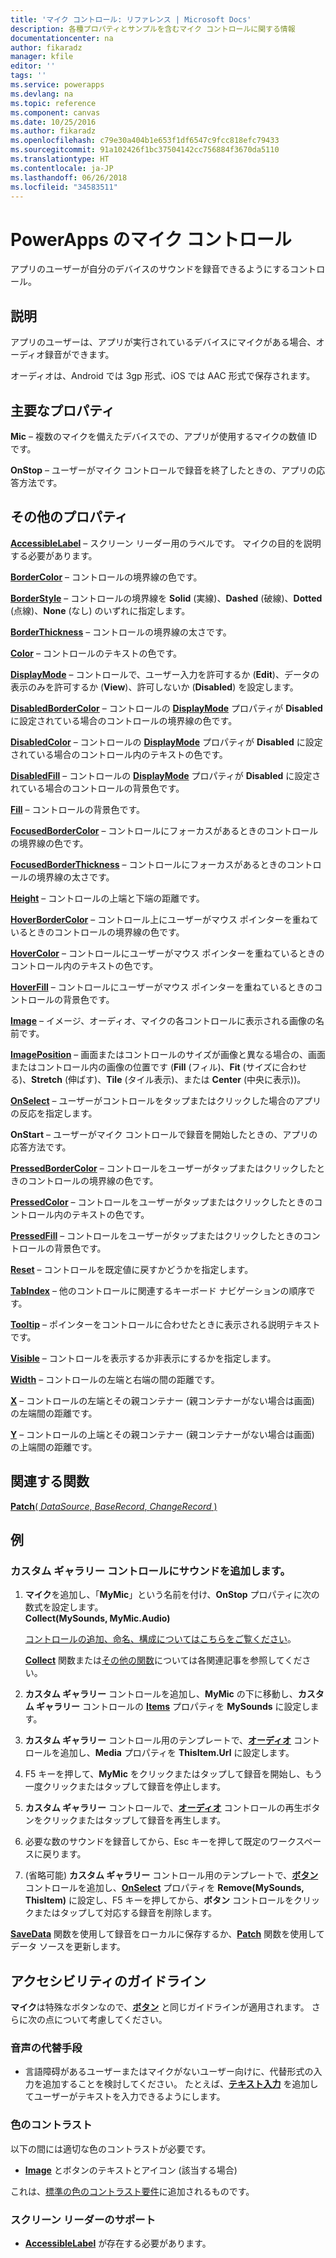 ```yaml
---
title: 'マイク コントロール: リファレンス | Microsoft Docs'
description: 各種プロパティとサンプルを含むマイク コントロールに関する情報
documentationcenter: na
author: fikaradz
manager: kfile
editor: ''
tags: ''
ms.service: powerapps
ms.devlang: na
ms.topic: reference
ms.component: canvas
ms.date: 10/25/2016
ms.author: fikaradz
ms.openlocfilehash: c79e30a404b1e653f1df6547c9fcc818efc79433
ms.sourcegitcommit: 91a102426f1bc37504142cc756884f3670da5110
ms.translationtype: HT
ms.contentlocale: ja-JP
ms.lasthandoff: 06/26/2018
ms.locfileid: "34583511"
---
```

# <a name="microphone-control-in-powerapps"></a>PowerApps のマイク コントロール
アプリのユーザーが自分のデバイスのサウンドを録音できるようにするコントロール。

## <a name="description"></a>説明
アプリのユーザーは、アプリが実行されているデバイスにマイクがある場合、オーディオ録音ができます。

オーディオは、Android では 3gp 形式、iOS では AAC 形式で保存されます。

## <a name="key-properties"></a>主要なプロパティ
**Mic** – 複数のマイクを備えたデバイスでの、アプリが使用するマイクの数値 ID です。

**OnStop** – ユーザーがマイク コントロールで録音を終了したときの、アプリの応答方法です。

## <a name="additional-properties"></a>その他のプロパティ
**[AccessibleLabel](properties-accessibility.md)** – スクリーン リーダー用のラベルです。 マイクの目的を説明する必要があります。

**[BorderColor](properties-color-border.md)** – コントロールの境界線の色です。

**[BorderStyle](properties-color-border.md)** – コントロールの境界線を **Solid** (実線)、**Dashed** (破線)、**Dotted** (点線)、**None** (なし) のいずれに指定します。

**[BorderThickness](properties-color-border.md)** – コントロールの境界線の太さです。

**[Color](properties-color-border.md)** – コントロールのテキストの色です。

**[DisplayMode](properties-core.md)** – コントロールで、ユーザー入力を許可するか (**Edit**)、データの表示のみを許可するか (**View**)、許可しないか (**Disabled**) を設定します。

**[DisabledBorderColor](properties-color-border.md)** – コントロールの **[DisplayMode](properties-core.md)** プロパティが **Disabled** に設定されている場合のコントロールの境界線の色です。

**[DisabledColor](properties-color-border.md)** – コントロールの **[DisplayMode](properties-core.md)** プロパティが **Disabled** に設定されている場合のコントロール内のテキストの色です。

**[DisabledFill](properties-color-border.md)** – コントロールの **[DisplayMode](properties-core.md)** プロパティが **Disabled** に設定されている場合のコントロールの背景色です。

**[Fill](properties-color-border.md)** – コントロールの背景色です。

**[FocusedBorderColor](properties-color-border.md)** – コントロールにフォーカスがあるときのコントロールの境界線の色です。

**[FocusedBorderThickness](properties-color-border.md)** – コントロールにフォーカスがあるときのコントロールの境界線の太さです。

**[Height](properties-size-location.md)** – コントロールの上端と下端の距離です。

**[HoverBorderColor](properties-color-border.md)** – コントロール上にユーザーがマウス ポインターを重ねているときのコントロールの境界線の色です。

**[HoverColor](properties-color-border.md)** – コントロールにユーザーがマウス ポインターを重ねているときのコントロール内のテキストの色です。

**[HoverFill](properties-color-border.md)** – コントロールにユーザーがマウス ポインターを重ねているときのコントロールの背景色です。

**[Image](properties-visual.md)** – イメージ、オーディオ、マイクの各コントロールに表示される画像の名前です。

**[ImagePosition](properties-visual.md)** – 画面またはコントロールのサイズが画像と異なる場合の、画面またはコントロール内の画像の位置です (**Fill** (フィル)、**Fit** (サイズに合わせる)、**Stretch** (伸ばす)、**Tile** (タイル表示)、または **Center** (中央に表示))。

**[OnSelect](properties-core.md)** – ユーザーがコントロールをタップまたはクリックした場合のアプリの反応を指定します。

**OnStart** – ユーザーがマイク コントロールで録音を開始したときの、アプリの応答方法です。

**[PressedBorderColor](properties-color-border.md)** – コントロールをユーザーがタップまたはクリックしたときのコントロールの境界線の色です。

**[PressedColor](properties-color-border.md)** – コントロールをユーザーがタップまたはクリックしたときのコントロール内のテキストの色です。

**[PressedFill](properties-color-border.md)** – コントロールをユーザーがタップまたはクリックしたときのコントロールの背景色です。

**[Reset](properties-core.md)** – コントロールを既定値に戻すかどうかを指定します。

**[TabIndex](properties-accessibility.md)** – 他のコントロールに関連するキーボード ナビゲーションの順序です。

**[Tooltip](properties-core.md)** – ポインターをコントロールに合わせたときに表示される説明テキストです。

**[Visible](properties-core.md)** – コントロールを表示するか非表示にするかを指定します。

**[Width](properties-size-location.md)** – コントロールの左端と右端の間の距離です。

**[X](properties-size-location.md)** – コントロールの左端とその親コンテナー (親コンテナーがない場合は画面) の左端間の距離です。

**[Y](properties-size-location.md)** – コントロールの上端とその親コンテナー (親コンテナーがない場合は画面) の上端間の距離です。

## <a name="related-functions"></a>関連する関数
[**Patch**( *DataSource*, *BaseRecord*, *ChangeRecord* )](../functions/function-patch.md)

## <a name="example"></a>例
### <a name="add-sounds-to-a-custom-gallery-control"></a>カスタム ギャラリー コントロールにサウンドを追加します。
1. **マイク**を追加し、「**MyMic**」という名前を付け、**OnStop** プロパティに次の数式を設定します。<br>
   **Collect(MySounds, MyMic.Audio)**

    [コントロールの追加、命名、構成についてはこちらをご覧ください](../add-configure-controls.md)。

    **[Collect](../functions/function-clear-collect-clearcollect.md)** 関数または[その他の関数](../formula-reference.md)については各関連記事を参照してください。
2. **カスタム ギャラリー** コントロールを追加し、**MyMic** の下に移動し、**カスタム ギャラリー** コントロールの **[Items](properties-core.md)** プロパティを **MySounds** に設定します。
3. **カスタム ギャラリー** コントロール用のテンプレートで、**[オーディオ](control-audio-video.md)** コントロールを追加し、**Media** プロパティを **ThisItem.Url** に設定します。
4. F5 キーを押して、**MyMic** をクリックまたはタップして録音を開始し、もう一度クリックまたはタップして録音を停止します。
5. **カスタム ギャラリー** コントロールで、**[オーディオ](control-audio-video.md)** コントロールの再生ボタンをクリックまたはタップして録音を再生します。
6. 必要な数のサウンドを録音してから、Esc キーを押して既定のワークスペースに戻ります。
7. (省略可能) **カスタム ギャラリー** コントロール用のテンプレートで、**[ボタン](control-button.md)** コントロールを追加し、**[OnSelect](properties-core.md)** プロパティを **Remove(MySounds, ThisItem)** に設定し、F5 キーを押してから、**ボタン** コントロールをクリックまたはタップして対応する録音を削除します。

**[SaveData](../functions/function-savedata-loaddata.md)** 関数を使用して録音をローカルに保存するか、**[Patch](../functions/function-patch.md)** 関数を使用してデータ ソースを更新します。


## <a name="accessibility-guidelines"></a>アクセシビリティのガイドライン
**マイク**は特殊なボタンなので、**[ボタン](control-button.md)** と同じガイドラインが適用されます。 さらに次の点について考慮してください。

### <a name="audio-alternatives"></a>音声の代替手段
* 言語障碍があるユーザーまたはマイクがないユーザー向けに、代替形式の入力を追加することを検討してください。 たとえば、**[テキスト入力](control-text-input.md)** を追加してユーザーがテキストを入力できるようにします。

### <a name="color-contrast"></a>色のコントラスト
以下の間には適切な色のコントラストが必要です。
* **[Image](properties-visual.md)** とボタンのテキストとアイコン (該当する場合)

これは、[標準の色のコントラスト要件](../accessible-apps-color.md)に追加されるものです。

### <a name="screen-reader-support"></a>スクリーン リーダーのサポート
* **[AccessibleLabel](properties-accessibility.md)** が存在する必要があります。
